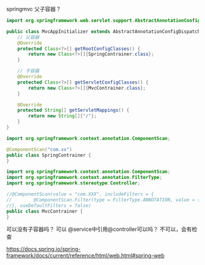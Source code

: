 springmvc 父子容器？

```java
import org.springframework.web.servlet.support.AbstractAnnotationConfigDispatcherServletInitializer;

public class MvcAppInitializer extends AbstractAnnotationConfigDispatcherServletInitializer {
    // 父容器
    @Override
    protected Class<?>[] getRootConfigClasses() {
        return new Class<?>[]{SpringContrainer.class};
    }

    // 子容器
    @Override
    protected Class<?>[] getServletConfigClasses() {
        return new Class<?>[]{MvcContrainer.class};
    }

    @Override
    protected String[] getServletMappings() {
        return new String[]{"/"};
    }
}
```

```java
import org.springframework.context.annotation.ComponentScan;

@ComponentScan("com.xx")
public class SpringContrainer {
}
```
```java
import org.springframework.context.annotation.ComponentScan;
import org.springframework.context.annotation.FilterType;
import org.springframework.stereotype.Controller;

//@ComponentScan(value = "com.XXX", includeFilters = {
//        @ComponentScan.Filter(type = FilterType.ANNOTATION, value = {Controller.class})
//}, useDefaultFilters = false)
public class MvcContrainer {
}
```

可以没有子容器吗？ 可以
@service中引用@controller可以吗？
不可以，会有检查

https://docs.spring.io/spring-framework/docs/current/reference/html/web.html#spring-web
